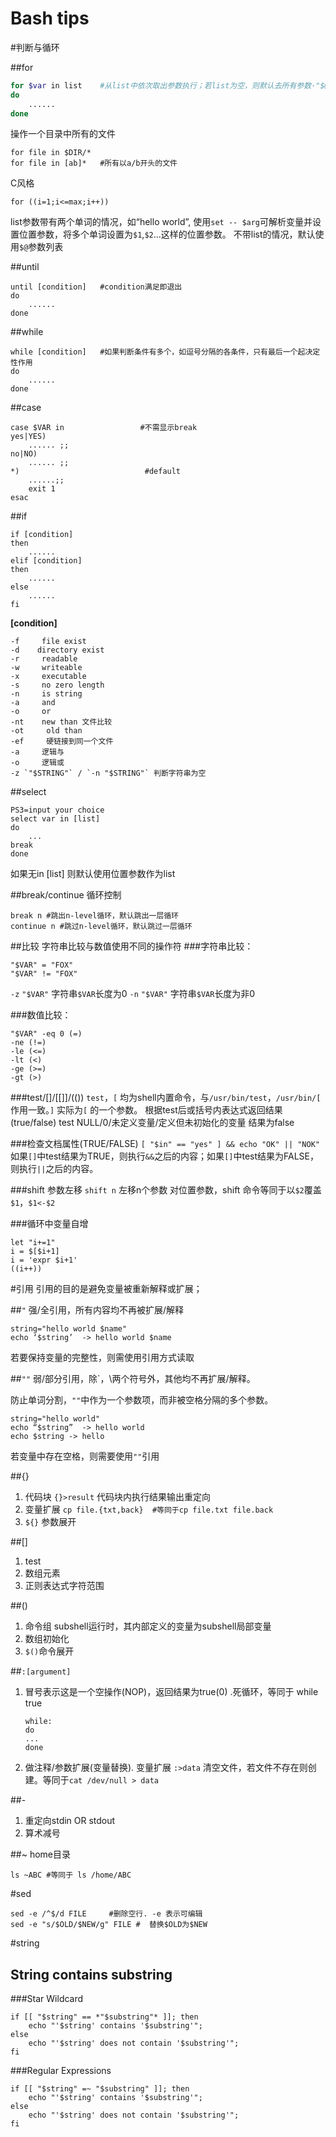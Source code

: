 Bash tips
=========
#判断与循环

##for
```sh
for $var in list    #从list中依次取出参数执行；若list为空，则默认去所有参数·"$@")·
do
	......
done
```
操作一个目录中所有的文件
```
for file in $DIR/*
for file in [ab]*   #所有以a/b开头的文件
```
C风格
```
for ((i=1;i<=max;i++))
```
list参数带有两个单词的情况，如“hello world”, 使用`set -- $arg`可解析变量并设置位置参数，将多个单词设置为`$1`,`$2`...这样的位置参数。
不带list的情况，默认使用`$@`参数列表

##until
```
until [condition]   #condition满足即退出
do
	......
done
```

##while
```
while [condition]   #如果判断条件有多个，如逗号分隔的各条件，只有最后一个起决定性作用
do
	......
done
```

##case
```
case $VAR in                 #不需显示break
yes|YES)
    ...... ;;
no|NO)
    ...... ;;
*)                            #default
    ......;;
    exit 1
esac
```

##if
```
if [condition]
then
	......
elif [condition]
then
	......
else
	......
fi
```
**[condition]**
```
-f     file exist
-d    directory exist
-r     readable
-w     writeable
-x     executable
-s     no zero length
-n     is string
-a     and
-o     or
-nt    new than 文件比较
-ot     old than
-ef     硬链接到同一个文件
-a     逻辑与
-o     逻辑或
-z `"$STRING"` / `-n "$STRING"` 判断字符串为空
```

##select
```
PS3=input your choice
select var in [list]
do
	...
break
done
```
如果无in [list] 则默认使用位置参数作为list

##break/continue
循环控制
```
break n #跳出n-level循环，默认跳出一层循环
continue n #跳过n-level循环，默认跳过一层循环
```

##比较
字符串比较与数值使用不同的操作符
###字符串比较：
```
"$VAR" = "FOX"     
"$VAR" != "FOX"
```
`-z` `"$VAR"` 字符串`$VAR`长度为0
`-n` `"$VAR"` 字符串`$VAR`长度为非0


###数值比较：
```
"$VAR" -eq 0 (=)     
-ne (!=)     
-le (<=)     
-lt (<)     
-ge (>=)     
-gt (>)     
```
###test/[]/[[]]/(())
`test`，`[` 均为shell内置命令，与`/usr/bin/test`，`/usr/bin/[` 作用一致。`]` 实际为`[` 的一个参数。
根据test后或括号内表达式返回结果(true/false)
test NULL/0/未定义变量/定义但未初始化的变量 结果为false

###检查文档属性(TRUE/FALSE)
```[ "$in" == "yes" ] && echo "OK" || "NOK"```
如果`[]`中test结果为TRUE，则执行`&&`之后的内容；如果`[]`中test结果为FALSE，则执行`||`之后的内容。

###shift 参数左移
```shift n``` 左移n个参数
对位置参数，shift 命令等同于以`$2`覆盖`$1`，`$1<-$2`

###循环中变量自增
```
let "i+=1"     
i = $[$i+1]     
i = 'expr $i+1'  
((i++))
```


#引用
引用的目的是避免变量被重新解释或扩展；

##`"` 
强/全引用，所有内容均不再被扩展/解释
```
string="hello world $name"
echo ‘$string’  -> hello world $name
```
若要保持变量的完整性，则需使用引用方式读取

##`""`
弱/部分引用，除`，\两个符号外，其他均不再扩展/解释。


防止单词分割，`""`中作为一个参数项，而非被空格分隔的多个参数。
```
string="hello world"
echo “$string”  -> hello world
echo $string -> hello
```
若变量中存在空格，则需要使用`""`引用

##{} 
1. 代码块
          `{}>result` 代码块内执行结果输出重定向
2. 变量扩展
          `cp file.{txt,back}  #等同于cp file.txt file.back`
3. `${}` 参数展开

##[]
1. test
2. 数组元素
3. 正则表达式字符范围

##()
1. 命令组  subshell运行时，其内部定义的变量为subshell局部变量
2. 数组初始化
3. `$()`命令展开

##`:[argument]`
1. 冒号表示这是一个空操作(NOP)，返回结果为true(0) .死循环，等同于 while true
	```
	while:
	do
	...
	done
	```
2. 做注释/参数扩展(变量替换). 变量扩展
          `:>data`
          清空文件，若文件不存在则创建。等同于`cat /dev/null > data`

##-
1. 重定向stdin OR stdout
2. 算术减号

##~
home目录
```
ls ~ABC #等同于 ls /home/ABC
```

#sed
```
sed -e /^$/d FILE     #删除空行. -e 表示可编辑
sed -e "s/$OLD/$NEW/g" FILE #  替换$OLD为$NEW
```

#string
## String contains substring
###Star Wildcard
```
if [[ "$string" == *"$substring"* ]]; then
    echo "'$string' contains '$substring'";
else
    echo "'$string' does not contain '$substring'";
fi
```

###Regular Expressions
```
if [[ "$string" =~ "$substring" ]]; then
    echo "'$string' contains '$substring'";
else
    echo "'$string' does not contain '$substring'";
fi
```



